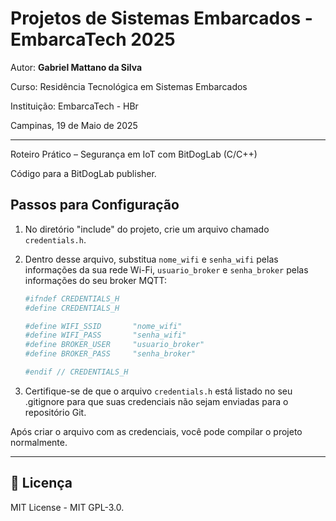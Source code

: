 # Projetos de Sistemas Embarcados - EmbarcaTech 2025

Autor: **Gabriel Mattano da Silva**

Curso: Residência Tecnológica em Sistemas Embarcados

Instituição: EmbarcaTech - HBr

Campinas, 19 de Maio de 2025

---

Roteiro Prático – Segurança em IoT com BitDogLab (C/C++)

Código para a BitDogLab publisher.

## Passos para Configuração

1. No diretório "include" do projeto, crie um arquivo chamado `credentials.h`.
2. Dentro desse arquivo, substitua `nome_wifi` e `senha_wifi` pelas informações da sua rede Wi-Fi, `usuario_broker` e `senha_broker` pelas informações do seu broker MQTT:

    ```bash
    #ifndef CREDENTIALS_H
    #define CREDENTIALS_H

    #define WIFI_SSID       "nome_wifi"
    #define WIFI_PASS       "senha_wifi"
    #define BROKER_USER     "usuario_broker"
    #define BROKER_PASS     "senha_broker"

    #endif // CREDENTIALS_H

3. Certifique-se de que o arquivo `credentials.h` está listado no seu .gitignore para que suas credenciais não sejam enviadas para o repositório Git.

Após criar o arquivo com as credenciais, você pode compilar o projeto normalmente.

---

## 📜 Licença
MIT License - MIT GPL-3.0.